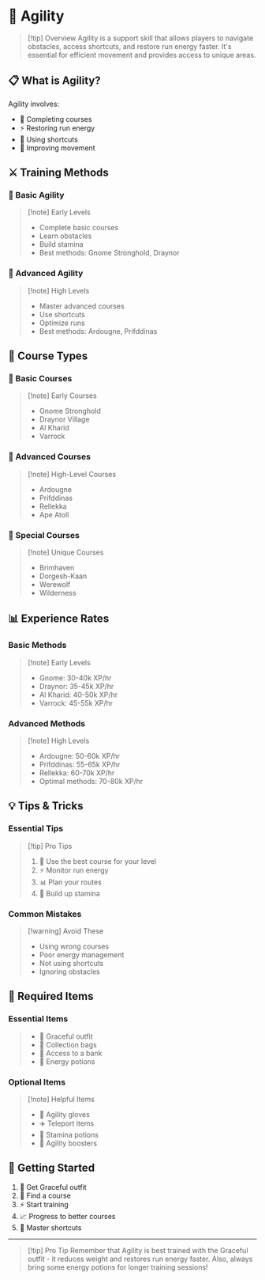# 🏃 Agility

> [!tip] Overview
> Agility is a support skill that allows players to navigate obstacles, access shortcuts, and restore run energy faster. It's essential for efficient movement and provides access to unique areas.

## 📋 What is Agility?

Agility involves:
- 🏃 Completing courses
- ⚡ Restoring run energy
- 🎯 Using shortcuts
- 💪 Improving movement

## ⚔️ Training Methods

<div class="grid grid-cols-1 md:grid-cols-2 gap-4">
<div>

### 🏃 Basic Agility
> [!note] Early Levels
> - Complete basic courses
> - Learn obstacles
> - Build stamina
> - Best methods: Gnome Stronghold, Draynor

</div>
<div>

### 🏃 Advanced Agility
> [!note] High Levels
> - Master advanced courses
> - Use shortcuts
> - Optimize runs
> - Best methods: Ardougne, Prifddinas

</div>
</div>

## 🎯 Course Types

<div class="grid grid-cols-1 md:grid-cols-3 gap-4">
<div>

### 🏃 Basic Courses
> [!note] Early Courses
> - Gnome Stronghold
> - Draynor Village
> - Al Kharid
> - Varrock

</div>
<div>

### 🏃 Advanced Courses
> [!note] High-Level Courses
> - Ardougne
> - Prifddinas
> - Rellekka
> - Ape Atoll

</div>
<div>

### 🏃 Special Courses
> [!note] Unique Courses
> - Brimhaven
> - Dorgesh-Kaan
> - Werewolf
> - Wilderness

</div>
</div>

## 📊 Experience Rates

<div class="grid grid-cols-1 md:grid-cols-2 gap-4">
<div>

### Basic Methods
> [!note] Early Levels
> - Gnome: 30-40k XP/hr
> - Draynor: 35-45k XP/hr
> - Al Kharid: 40-50k XP/hr
> - Varrock: 45-55k XP/hr

</div>
<div>

### Advanced Methods
> [!note] High Levels
> - Ardougne: 50-60k XP/hr
> - Prifddinas: 55-65k XP/hr
> - Rellekka: 60-70k XP/hr
> - Optimal methods: 70-80k XP/hr

</div>
</div>

## 💡 Tips & Tricks

<div class="grid grid-cols-1 md:grid-cols-2 gap-4">
<div>

### Essential Tips
> [!tip] Pro Tips
> 1. 🏃 Use the best course for your level
> 2. ⚡ Monitor run energy
> 3. 📊 Plan your routes
> 4. 💪 Build up stamina

</div>
<div>

### Common Mistakes
> [!warning] Avoid These
> - Using wrong courses
> - Poor energy management
> - Not using shortcuts
> - Ignoring obstacles

</div>
</div>

## 🎒 Required Items

<div class="grid grid-cols-1 md:grid-cols-2 gap-4">
<div>

### Essential Items
> - 🏃 Graceful outfit
> - 🎒 Collection bags
> - 🏦 Access to a bank
> - 🧪 Energy potions

</div>
<div>

### Optional Items
> [!note] Helpful Items
> - 🧤 Agility gloves
> - ✈️ Teleport items
> - 🧪 Stamina potions
> - 🎯 Agility boosters

</div>
</div>

## 🚀 Getting Started

1. 🏃 Get Graceful outfit
2. 🎯 Find a course
3. ⚡ Start training
4. 📈 Progress to better courses
5. 💪 Master shortcuts

---

> [!tip] Pro Tip
> Remember that Agility is best trained with the Graceful outfit - it reduces weight and restores run energy faster. Also, always bring some energy potions for longer training sessions!